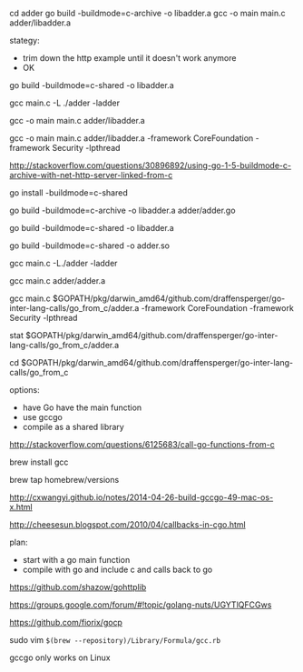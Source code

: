 cd adder
go build -buildmode=c-archive -o libadder.a
gcc -o main main.c adder/libadder.a


stategy:
- trim down the http example until it doesn't work anymore
- OK

go build -buildmode=c-shared -o libadder.a

gcc main.c -L ./adder -ladder

gcc -o main main.c adder/libadder.a

gcc -o main main.c adder/libadder.a -framework CoreFoundation -framework Security -lpthread


http://stackoverflow.com/questions/30896892/using-go-1-5-buildmode-c-archive-with-net-http-server-linked-from-c

go install -buildmode=c-shared

go build -buildmode=c-archive -o libadder.a adder/adder.go


go build -buildmode=c-shared -o libadder.a

go build -buildmode=c-shared -o adder.so

gcc main.c -L./adder -ladder

gcc main.c adder/adder.a

gcc main.c $GOPATH/pkg/darwin_amd64/github.com/draffensperger/go-inter-lang-calls/go_from_c/adder.a -framework CoreFoundation -framework Security -lpthread


stat $GOPATH/pkg/darwin_amd64/github.com/draffensperger/go-inter-lang-calls/go_from_c/adder.a


cd $GOPATH/pkg/darwin_amd64/github.com/draffensperger/go-inter-lang-calls/go_from_c

options:
- have Go have the main function
- use gccgo
- compile as a shared library

http://stackoverflow.com/questions/6125683/call-go-functions-from-c

brew install gcc

brew tap homebrew/versions

http://cxwangyi.github.io/notes/2014-04-26-build-gccgo-49-mac-os-x.html

http://cheesesun.blogspot.com/2010/04/callbacks-in-cgo.html


plan:
- start with a go main function
- compile with go and include c and calls back to go


https://github.com/shazow/gohttplib

https://groups.google.com/forum/#!topic/golang-nuts/UGYTlQFCGws

https://github.com/fiorix/gocp

sudo vim `$(brew --repository)/Library/Formula/gcc.rb`

gccgo only works on Linux
